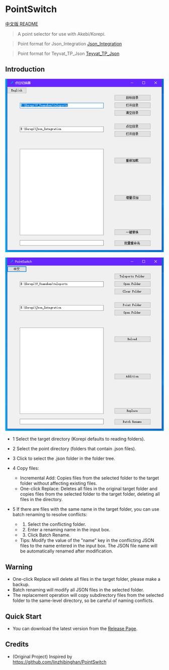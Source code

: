 # PointSwitch

[中文版 README](README.md)

> A point selector for use with Akebi/Korepi.

> Point format for Json_Integration [Json_Integration](https://github.com/Xcating/Json_Integration)

> Point format for Teyvat_TP_Json [Teyvat_TP_Json](https://github.com/chiqingsan/Teyvat_TP_Json)

## Introduction

![image](https://github.com/zfonlyone/PointSwitch/blob/main/IMG/1.png)

![image](https://github.com/zfonlyone/PointSwitch/blob/main/IMG/2.png)

- 1 Select the target directory (Korepi defaults to reading folders).
- 2 Select the point directory (folders that contain .json files).
- 3 Click to select the .json folder in the folder tree.
- 4 Copy files:
   - Incremental Add: Copies files from the selected folder to the target folder without affecting existing files.
   - One-click Replace: Deletes all files in the original target folder and copies files from the selected folder to the target folder, deleting all files in the directory.
	
- 5 If there are files with the same name in the target folder, you can use batch renaming to resolve conflicts:
   - 1) Select the conflicting folder.
   - 2) Enter a renaming name in the input box.
   - 3) Click Batch Rename.
   - Tips:
     Modify the value of the "name" key in the conflicting JSON files to the name entered in the input box.
     The JSON file name will be automatically renamed after modification.

## Warning
- One-click Replace will delete all files in the target folder, please make a backup.
- Batch renaming will modify all JSON files in the selected folder.
- The replacement operation will copy subdirectory files from the selected folder to the same-level directory, so be careful of naming conflicts.

## Quick Start
- You can download the latest version from the [Release Page](https://github.com/zfonlyone/PointSwitch/releases).

## Credits
- (Original Project) Inspired by https://github.com/linzhibinghan/PointSwitch
